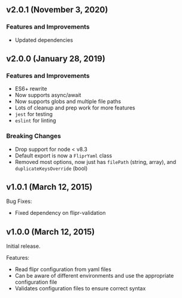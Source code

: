 ## v2.0.1 (November 3, 2020)

### Features and Improvements

- Updated dependencies

## v2.0.0 (January 28, 2019)

### Features and Improvements

- ES6+ rewrite
- Now supports async/await
- Now supports globs and multiple file paths
- Lots of cleanup and prep work for more features
- `jest` for testing
- `eslint` for linting

### Breaking Changes

- Drop support for node < v8.3
- Default export is now a `FliprYaml` class
- Removed most options, now just has `filePath` (string, array), and `duplicateKeysOverride` (bool)

## v1.0.1 (March 12, 2015)

Bug Fixes:

  - Fixed dependency on flipr-validation

## v1.0.0 (March 12, 2015)

Initial release.

Features:

  - Read flipr configuration from yaml files
  - Can be aware of different environments and use the appropriate configuration file
  - Validates configuration files to ensure correct syntax
